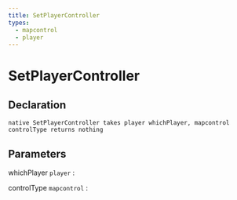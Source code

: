 ```yaml
---
title: SetPlayerController
types:
  - mapcontrol
  - player
---
```


# SetPlayerController

## Declaration

```jass
native SetPlayerController takes player whichPlayer, mapcontrol controlType returns nothing
```

## Parameters
whichPlayer `player`
: 

controlType `mapcontrol`
: 
